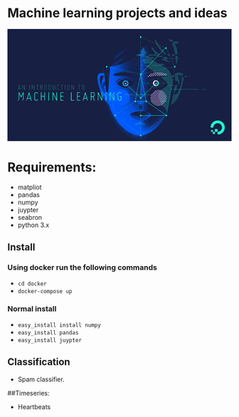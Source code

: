 # Machine learning projects and ideas
![alt text](https://raw.githubusercontent.com/MohamedFawzy/ML-projects/master/imgs/intro.png)


# Requirements:
- matpliot
- pandas
- numpy
- juypter
- seabron
- python 3.x

## Install

### Using docker run the following commands 
- `cd docker`
- `docker-compose up`

### Normal install
- `easy_install install numpy`
- `easy_install pandas`
- `easy_install juypter`



## Classification 

- Spam classifier.


##Timeseries:
- Heartbeats
